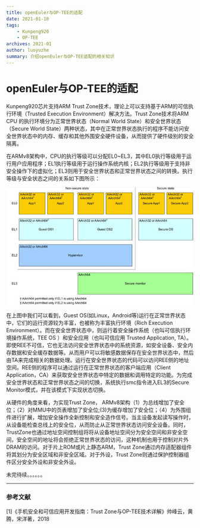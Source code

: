```yaml
---
title: openEuler与OP-TEE的适配 
date: 2021-01-10
tags:     
    - Kunpeng920   
    - OP-TEE   
archives: 2021-01
author: luoyuzhe
summary: 介绍openEuler与OP-TEE适配的相关知识
---
```


# openEuler与OP-TEE的适配

Kunpeng920芯片支持ARM Trust Zone技术，理论上可以支持基于ARM的可信执行环境（Trusted Execution Environment）解决方法。Trust Zone技术将ARM CPU 的执行环境分为正常世界状态（Normal World State）和安全世界状态（Secure World State）两种状态，其中在正常世界状态执行的程序不能访问安全世界状态中的内存、缓存和其他外围安全硬件设备，从而提供了硬件级别的安全隔离。

在ARMv8架构中，CPU的执行等级可以分配EL0~EL3，其中EL0执行等级用于运行用户应用程序；EL1执行等级用于运行操作系统内核；EL2执行等级用于支持非安全操作下的虚拟化；EL3则用于安全世界状态和正常世界状态之间的转换。执行等级与安全状态之间的关系如下图所示：

![](./Execution-Level.jpg)



在上图中我们可以看到，Guest OS(如Linux，Android等)运行在正常世界状态中，它们的运行资源较为丰富，也被称为丰富执行环境（Rich Execution Environment）。而在安全世界状态中，则运行着安全操作系统（也叫可信执行环境操作系统，TEE OS ）和安全应用（也叫可信应用 Trusted Application, TA）。即使REE不可信，它也无法访问安全世界状态中的系统资源，如安全设备、安全内存数据和安全缓存数据等。从而用户可以将敏感数据保存在安全世界状态中，然后由TA来完成相关的数据处理。运行在安全世界状态的代码可以访问REE侧的地址空间。REE侧的程序可以通过运行在正常世界状态的客户端应用（Client Application，CA）来获取安全世界状态中特定的数据和调用特定的功能。为完成安全世界状态和正常世界状态之间的切换，系统执行smc指令进入EL3的Secure Monitor模式，并在该模式下实现状态切换。

从硬件的角度来看，为实现Trust Zone， ARMv8架构（1）为总线增加了安全位；（2）对MMU中的页表增加了安全位;(3)为缓存增加了安全位；（4）为外围组件进行扩展，增加安全操作全新控制和安全造作信号。当主设备发起读写操作时，从设备能检查总线上的安全位，从而防止从正常世界状态访问安全设备。同时，TrustZone也通过地址空间控制组将将从设备地址空间分为安全空间和非安全空间，安全空间的地址将会拒绝正常世界状态的访问，这种机制也用于控制对片外DRAM的访问。对于片上ROM或片上静态ARM，Trust Zone通过内存适配器组件将其划分为安全区域和非安全区域。对于外设，Trust Zone则通过保护控制器组件区分安全外设和非安全外设。

未完待续。。。。。。



---

### 参考文献

[1]《手机安全和可信应用开发指南：Trust Zone与OP-TEE技术详解》帅峰云，黄腾，宋洋著，2018
